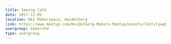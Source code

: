 ```yaml
---
title: Sewing Café
date: 2017-12-05
location: DAI Makerspace, Heidelberg
link: https://www.meetup.com/Heidelberg-Makers-Meetup/events/lkntvlywqbhb/
usergroup: makershd
type: usergroup
---
```

